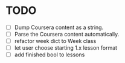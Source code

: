 # TODO

- [ ] Dump Coursera content as a string.
- [ ] Parse the Coursera content automatically.
- [ ] refactor week dict to Week class
- [ ] let user choose starting 1.x lesson format
- [ ] add finished bool to lessons
